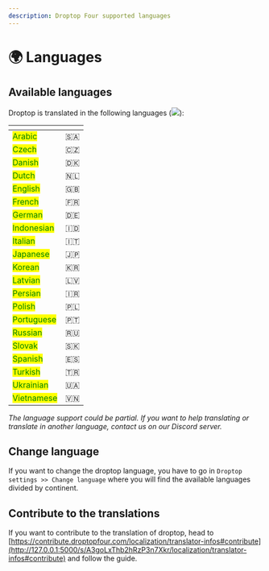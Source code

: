 ```yaml
---
description: Droptop Four supported languages
---
```


# 🌍 Languages

## Available languages

Droptop is translated in the following languages (![](https://badges.crowdin.net/droptop-four/localized.svg)):

<table data-view="cards"><thead><tr><th></th><th></th></tr></thead><tbody><tr><td><mark style="color:green;">Arabic</mark></td><td>🇸🇦</td></tr><tr><td><mark style="color:green;">Czech</mark></td><td>🇨🇿</td></tr><tr><td><mark style="color:green;">Danish</mark></td><td>🇩🇰</td></tr><tr><td><mark style="color:green;">Dutch</mark></td><td>🇳🇱</td></tr><tr><td><mark style="color:green;">English</mark></td><td>🇬🇧</td></tr><tr><td><mark style="color:green;">French</mark></td><td>🇫🇷</td></tr><tr><td><mark style="color:green;">German</mark></td><td>🇩🇪</td></tr><tr><td><mark style="color:green;">Indonesian</mark></td><td>🇮🇩</td></tr><tr><td><mark style="color:green;">Italian</mark></td><td>🇮🇹</td></tr><tr><td><mark style="color:green;">Japanese</mark></td><td>🇯🇵</td></tr><tr><td><mark style="color:green;">Korean</mark></td><td>🇰🇷</td></tr><tr><td><mark style="color:green;">Latvian</mark></td><td>🇱🇻</td></tr><tr><td><mark style="color:green;">Persian</mark></td><td>🇮🇷</td></tr><tr><td><mark style="color:green;">Polish</mark></td><td>🇵🇱</td></tr><tr><td><mark style="color:green;">Portuguese</mark></td><td>🇵🇹</td></tr><tr><td><mark style="color:green;">Russian</mark></td><td>🇷🇺</td></tr><tr><td><mark style="color:green;">Slovak</mark></td><td>🇸🇰</td></tr><tr><td><mark style="color:green;">Spanish</mark></td><td>🇪🇸</td></tr><tr><td><mark style="color:green;">Turkish</mark></td><td>🇹🇷</td></tr><tr><td><mark style="color:green;">Ukrainian</mark></td><td>🇺🇦</td></tr><tr><td><mark style="color:green;">Vietnamese</mark></td><td>🇻🇳</td></tr></tbody></table>

_The language support could be partial. If you want to help translating or translate in another language, contact us on our Discord server._

## Change language

If you want to change the droptop language, you have to go in `Droptop settings >> Change language` where you will find the available languages divided by continent.

## Contribute to the translations

If you want to contribute to the translation of droptop, head to [https://contribute.droptopfour.com/localization/translator-infos#contribute](http://127.0.0.1:5000/s/A3goLxThb2hRzP3n7Xkr/localization/translator-infos#contribute) and follow the guide.&#x20;

